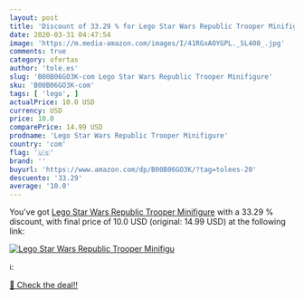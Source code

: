 ```yaml
---
layout: post
title: 'Discount of 33.29 % for Lego Star Wars Republic Trooper Minifigu'
date: 2020-03-31 04:47:54
image: 'https://m.media-amazon.com/images/I/41RGxAOYGPL._SL400_.jpg'
comments: true
category: ofertas
author: 'tole.es'
slug: 'B00B06GO3K-com Lego Star Wars Republic Trooper Minifigure'
sku: 'B00B06GO3K-com'
tags: [ 'lego', ]
actualPrice: 10.0 USD
currency: USD
price: 10.0
comparePrice: 14.99 USD
prodname: 'Lego Star Wars Republic Trooper Minifigure'
country: 'com'
flag: '🇺🇸'
brand: ''
buyurl: 'https://www.amazon.com/dp/B00B06GO3K/?tag=tolees-20'
descuento: '33.29'
average: '10.0'
---
```


You've got [Lego Star Wars Republic Trooper Minifigure](https://www.amazon.com/dp/B00B06GO3K/?tag=tolees-20) with a  33.29 % discount, with final price of 10.0 USD (original: 14.99 USD) at the following link:

[![Lego Star Wars Republic Trooper Minifigu](https://m.media-amazon.com/images/I/41RGxAOYGPL._SL400_.jpg)](https://www.amazon.com/dp/B00B06GO3K/?tag=tolees-20)

ℹ️:


[🛒 Check the deal!!](https://www.amazon.com/dp/B00B06GO3K/?tag=tolees-20)

